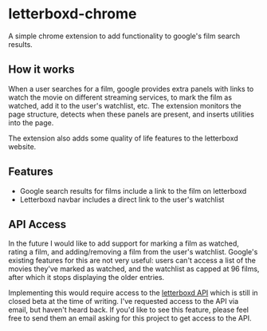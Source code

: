 # letterboxd-chrome
A simple chrome extension to add functionality to google's film search results.

## How it works
When a user searches for a film, google provides extra panels with links to watch the movie on different streaming services, to mark the film as watched, add it to the user's watchlist, etc. The extension monitors the page structure, detects when these panels are present, and inserts utilities into the page.

The extension also adds some quality of life features to the letterboxd website.

## Features
- Google search results for films include a link to the film on letterboxd
- Letterboxd navbar includes a direct link to the user's watchlist

## API Access

In the future I would like to add support for marking a film as watched, rating a film, and adding/removing a film from the user's watchlist. Google's existing features for this are not very useful: users can't access a list of the movies they've marked as watched, and the watchlist as capped at 96 films, after which it stops displaying the older entries.

 Implementing this would require access to the [letterboxd API](https://letterboxd.com/api-beta/) which is still in closed beta at the time of writing. I've requested access to the API via email, but haven't heard back. If you'd like to see this feature, please feel free to send them an email asking for this project to get access to the API.